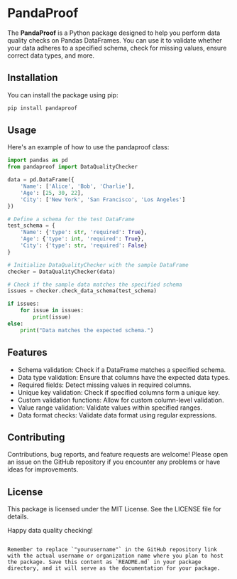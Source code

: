 
# PandaProof

The **PandaProof** is a Python package designed to help you perform data quality checks on Pandas DataFrames. You can use it to validate whether your data adheres to a specified schema, check for missing values, ensure correct data types, and more.

## Installation

You can install the package using pip:

```bash
pip install pandaproof
```

## Usage

Here's an example of how to use the pandaproof class:

```python
import pandas as pd
from pandaproof import DataQualityChecker

data = pd.DataFrame({
    'Name': ['Alice', 'Bob', 'Charlie'],
    'Age': [25, 30, 22],
    'City': ['New York', 'San Francisco', 'Los Angeles']
})

# Define a schema for the test DataFrame
test_schema = {
    'Name': {'type': str, 'required': True},
    'Age': {'type': int, 'required': True},
    'City': {'type': str, 'required': False}
}

# Initialize DataQualityChecker with the sample DataFrame
checker = DataQualityChecker(data)

# Check if the sample data matches the specified schema
issues = checker.check_data_schema(test_schema)

if issues:
    for issue in issues:
        print(issue)
else:
    print("Data matches the expected schema.")
```

## Features

- Schema validation: Check if a DataFrame matches a specified schema.
- Data type validation: Ensure that columns have the expected data types.
- Required fields: Detect missing values in required columns.
- Unique key validation: Check if specified columns form a unique key.
- Custom validation functions: Allow for custom column-level validation.
- Value range validation: Validate values within specified ranges.
- Data format checks: Validate data format using regular expressions.

## Contributing

Contributions, bug reports, and feature requests are welcome! Please open an issue on the GitHub repository if you encounter any problems or have ideas for improvements.

## License

This package is licensed under the MIT License. See the LICENSE file for details.

Happy data quality checking!
```

Remember to replace `"yourusername"` in the GitHub repository link with the actual username or organization name where you plan to host the package. Save this content as `README.md` in your package directory, and it will serve as the documentation for your package.
